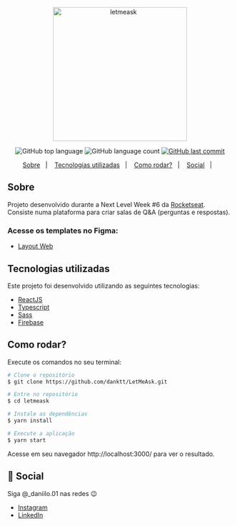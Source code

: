 
<p align="center">
   <img src="./.github/logo.svg" alt="letmeask" width="300"/>
</p>

<p align="center">
  <img alt="GitHub top language" src="https://img.shields.io/github/languages/top/danktt/letmeask?color=835AFD">

  <img alt="GitHub language count" src="https://img.shields.io/github/languages/count/danktt/letmeask?color=835AFD">
  
  <a href="https://github.com/danktt/letmeask/commits/main">
    <img alt="GitHub last commit" src="https://img.shields.io/github/last-commit/danktt/letmeask?color=835AFD">
  </a>

</p>

<p align="center">
  <a href="#sobre">Sobre</a>&nbsp;&nbsp;&nbsp;|&nbsp;&nbsp;&nbsp;
  <a href="#tecnologias-utilizadas">Tecnologias utilizadas</a>&nbsp;&nbsp;&nbsp;|&nbsp;&nbsp;&nbsp;
  <a href="#como-rodar">Como rodar?</a>&nbsp;&nbsp;&nbsp;|&nbsp;&nbsp;&nbsp;
  <a href="#como-rodar">Social</a>&nbsp;&nbsp;&nbsp;|&nbsp;&nbsp;&nbsp;

</p>

## Sobre
Projeto desenvolvido durante a Next Level Week #6 da [Rocketseat](https://rocketseat.com.br/). Consiste numa plataforma para criar salas de Q&A (perguntas e respostas).


### Acesse os templates no Figma:
- [Layout Web](https://www.figma.com/file/ITmt54Pz9ssMKU3pRMPHLS/Letmeask-(Copy)?node-id=0%3A1)


## Tecnologias utilizadas

Este projeto foi desenvolvido utilizando as seguintes tecnologias:

- [ReactJS](https://reactjs.org/)
- [Typescript](https://www.typescriptlang.org/)
- [Sass](https://sass-lang.com/)
- [Firebase](https://firebase.google.com/?hl=pt)


## Como rodar?

Execute os comandos no seu terminal:

```bash
# Clone o repositório
$ git clone https://github.com/danktt/LetMeAsk.git

# Entre no repositório
$ cd letmeask

# Instale as dependências
$ yarn install

# Execute a aplicação
$ yarn start
```

Acesse em seu navegador http://localhost:3000/ para ver o resultado.


## :wave: Social

Siga @_daniilo.01 nas redes :wink:
<br />

- [Instagram](https://www.instagram.com/_daniilo.01/)
- [LinkedIn](https://www.linkedin.com/in/danilo-miranda15/)

<br />

